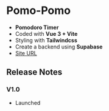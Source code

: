 # Pomo-Pomo
- **Pomodoro Timer**
- Coded with **Vue 3 + Vite**
- Styling with **Tailwindcss**
- Create a backend using **Supabase**
- [Site URL](https://pomo-pomo.netlify.app/home)

## Release Notes
### V1.0
- Launched
